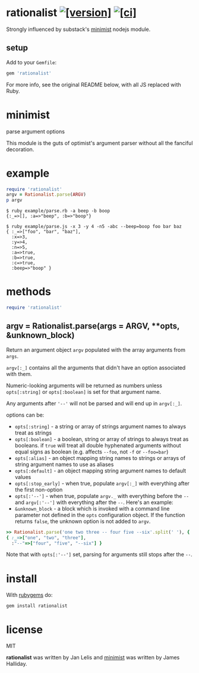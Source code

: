 # rationalist [![[version]](https://badge.fury.io/rb/rationalist.svg)](https://badge.fury.io/rb/rationalist)  [![[ci]](https://github.com/janlelis/rationalist/workflows/Test/badge.svg)](https://github.com/janlelis/rationalist/actions?query=workflow%3ATest)

Strongly influenced by substack's
[minimist](https://github.com/substack/minimist) nodejs module.

## setup

Add to your `Gemfile`:

```ruby
gem 'rationalist'
```

For more info, see the original README below, with all JS replaced with Ruby.

# minimist

parse argument options

This module is the guts of optimist's argument parser without all the
fanciful decoration.

# example

```ruby
require 'rationalist'
argv = Rationalist.parse(ARGV)
p argv
```

```
$ ruby example/parse.rb -a beep -b boop
{:_=>[], :a=>"beep", :b=>"boop"}
```

```
$ ruby example/parse.js -x 3 -y 4 -n5 -abc --beep=boop foo bar baz
{ :_=>["foo", "bar", "baz"],
  :x=>3,
  :y=>4,
  :n=>5,
  :a=>true,
  :b=>true,
  :c=>true,
  :beep=>"boop" }
```

# methods

```ruby
require 'rationalist'
```

## argv = Rationalist.parse(args = ARGV, **opts, &unknown_block)

Return an argument object `argv` populated with the array arguments from `args`.

`argv[:_]` contains all the arguments that didn't have an option associated with
them.

Numeric-looking arguments will be returned as numbers unless `opts[:string]` or
`opts[:boolean]` is set for that argument name.

Any arguments after `'--'` will not be parsed and will end up in `argv[:_]`.

options can be:

* `opts[:string]` - a string or array of strings argument names to always treat as
strings
* `opts[:boolean]` - a boolean, string or array of strings to always treat as
booleans. if `true` will treat all double hyphenated arguments without equal signs
as boolean (e.g. affects `--foo`, not `-f` or `--foo=bar`)
* `opts[:alias]` - an object mapping string names to strings or arrays of string
argument names to use as aliases
* `opts[:default]` - an object mapping string argument names to default values
* `opts[:stop_early]` - when true, populate `argv[:_]` with everything after the
first non-option
* `opts[:'--']` - when true, populate `argv._` with everything before the `--`
and `argv[:'--']` with everything after the `--`. Here's an example:
* `&unknown_block` - a block which is invoked with a command line parameter not
defined in the `opts` configuration object. If the function returns `false`, the
unknown option is not added to `argv`.

```ruby
>> Rationalist.parse('one two three -- four five --six'.split(' '), { '--': true })
{ :_=>["one", "two", "three"],
  :"--"=>["four", "five", "--six"] }
```

Note that with `opts[:'--']` set, parsing for arguments still stops after the
`--`.

# install

With [rubygems](https://rubygems.org) do:

```
gem install rationalist
```

# license

MIT

**rationalist** was written by Jan Lelis and [minimist](https://github.com/substack/minimist) was written by James Halliday.
